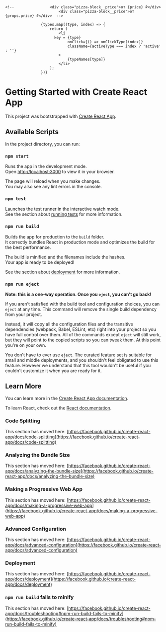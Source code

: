 <!-- Конспект по обучению реакту -->
<!-- npx create-react-app react-app -->
<!-- Ctrl+D -Выделить следующую такую же выделенную конструкцию -->
<!-- Тэги не требующие закрытия в html в jsx нужно зарывать так <tag />. Наример : <input />  -->
<!-- Чтобы передать пропсы не в виде строки, то вместо "" оборачиваем это в {}. Это работает с любыми типами данных -->
<!-- 						<PizzaBlock title="Туапсинская" price="700"/>  число передастся в виде строки-->
<!-- 						<PizzaBlock title="Краснодарская" price={800}/> число передастся в виде числа-->


<!-- Так как props - это объект. Чтобы сократить код, можно не обращаясь к props, доставать из него price, а просто прописать в {} price, но для этого нужно вытащить все элементы из props на этапе объявления функционального компонетна (декструктуризация пропса). Для этого в фигурных скобках, описываем вытаскиваемые элементы -->
    <!-- 				<div class="pizza-block__price">от {price} ₽</div>
    			 			<div class="pizza-block__price">от {props.price} ₽</div>  -->
<!-- function PizzaBlock({ title, price }) {}
	// function PizzaBlock(props) {} -->

<!-- Деструктуризация объекта. Простейший пример -->
<!--
 const obj={a:1,b:2,c:3};
const a = obj.a
const b = obj.b
const c = obj.c
console.log(a,b,c)
 -->
<!-- 
const {a,b,c}={a:1,b:2,c:3};
console.log(a,b,c)
 -->
 <!-- Эти 2 блока кода выше делают одно и то же -->

<!-- В jsx нужно писать className, вместо class в html -->
<!--  свойства svg картинок, которые обычно пишутся через - , в jsx пишутся через camelCase (stroke-width => strokeWidth) -->

<!-- хуки - это функции внутри react -->
<!-- Чтобы использовать хук в файле, нужно импортировать его из библиотеки react. Вот так: -->
<!-- import React, { useState } from 'react' -->
<!-- Если нам нужно записать данные в переменную, которые мы захотим потом изменить, и при этом эти данные должны отрисовываться на странице - то нужно использовать хук-useState. Если данные не будут меняться - не используем этот хук -->
<!-- Хук заставляет браузер не просто хранить данные в переменной, а заново рендерить данные, в случае их изменений -->

<!-- Вебпак по умолчанию считает что мы находимся в папке public, когда пишем путь к картинкам -->
<!-- Чтобы использовать файлы, находящиеся НЕ ВНУТРИ папки public, нужно их импортировать в тот компонент, где мы хотим их использовать. Например import logo from "../logo.svg". Соответсвтенно путь прописываем относительно компонента -->

<!-- Если мы рендерим список, то каждый элемент массива внутри map должен иметь уникальный (внутри этого массива) ключ (указывается ключ внутри открывающего родительского тэга). Для статичных массивов можно использовать индекс.
Для динамических - id, или что-то кроме индекса. Если не указывать явно key, то по умолчанию будет использован индекс.
 -->

 					{types.map((type, index) => {
						return (
							<li 
					      key = {type}
								onClick={() => onClickType(index)}
								className={activeType === index ? 'active' : ''}
							>
								{typeNames[type]}
							</li>
						);
					})}

<!-- Чтобы не хранить большие объемы данных на фронте, данные для приложения принято запрашивать с сервера. Мы делаем запрос на бэк с определенными параметрами, бэк шарится по своей базе и собирает нам ответы с параметрами, которые мы задали в пакет, потом отправляет нам собранный пакет. -->

<!-- https://mockapi.io/ -->
<!-- Сервис. Предоставляет сервер, для хранения серверных данных, для бэка. Подходит только для пет проектов. -->

<!-- Чтобы воспользоваться скелетоном нужно установить библиотеку react-content-loader -->
<!-- npm i react-content-loader -->

<!-- Ставим реакт роутер -->
<!-- npm install react-router-dom localforage match-sorter sort-by -->
<!-- Чтобы наглядно применить реакт роутер разделим приложение на части и положим эти части в папку pages -->
<!-- Не забываем подправить пути к импортам после разбивки на части -->

<!-- Сейчас принято использовать css модули. Это когда каждый компонент имеет свой собственный файл css. БЭМ при этом не нужен, достигается инкапсуляция стилей, нет конфликтов классов. Перед расширением указываем префикс module.[ext] -->

<!-- Делаем функционал сортировки и фильтрации пицц. При выборе каждой категории должны отображаться только соответсвтующие ей пиццы. При выборе критерия сортироки, результаты выстраиваются по убыванию или возрастанию по выбранному критерию.-->
<!-- Делать мы это будем путем изменения запроса на сервер, чтобы он нам по условию возвращал json с отфильтрованными и отсортированными данными. Смотри документацию mockapi.io -->

<!-- Сортировка -->

<!-- Вот наш обычный запрос массива пицц с бэкенда -->
<!-- https://64845cf9ee799e3216269459.mockapi.io/items -->

<!-- А вот запрос с сортировкой -->
<!-- https://64845cf9ee799e3216269459.mockapi.io/items?sortBy=price&order=asc -->

<!-- Где ? - знак уточнения запроса. Что дальше идут searchParams -->
<!-- sortBy (sortby,orderBy,orderby) - параметры поиска, которые сортируют элементы. Например: sortBy=price - сортировка по полю (свойству) price. -->
<!-- order - параметр , отвечающий за то, сортировать по возрастанию (acs) или убыванию (desc) -->

<!-- Можно через searchParams:
const url = new URL(https://64845cf9ee799e3216269459.mockapi.io/items)
url.searchParams.append('sortBy', 'price');
url.searchParams.append('order', 'asc');  
-->

<!-- Фильтрация.Фильтрация реализована с помощью параметров поиска -->
<!-- Запрос с фильтрацией -->
<!-- https://64845cf9ee799e3216269459.mockapi.io/items?filter=Пепперони&order=asc -->
<!-- Где по параметру filter=Пепперони (или search=Пепперони) нам вернутся все элементы, соответствующие строке "Пепперони" в любом из полей -->

<!-- https://64845cf9ee799e3216269459.mockapi.io/items?rating=4 -->
<!-- Если мы хотим Получить все элементы, у которых значение поля (свойства) rating, совпадает с 4-->

<!-- В jsx родитель элемента не может получить сведения о стейтах (States) дочерних элементов. Но зато можно разместить States, необходимые для дочерних элементов внутри родителя и передавать их внутрь дочерних элементов как параметры -->








# Getting Started with Create React App

This project was bootstrapped with [Create React App](https://github.com/facebook/create-react-app).

## Available Scripts

In the project directory, you can run:

### `npm start`

Runs the app in the development mode.\
Open [http://localhost:3000](http://localhost:3000) to view it in your browser.

The page will reload when you make changes.\
You may also see any lint errors in the console.

### `npm test`

Launches the test runner in the interactive watch mode.\
See the section about [running tests](https://facebook.github.io/create-react-app/docs/running-tests) for more information.

### `npm run build`

Builds the app for production to the `build` folder.\
It correctly bundles React in production mode and optimizes the build for the best performance.

The build is minified and the filenames include the hashes.\
Your app is ready to be deployed!

See the section about [deployment](https://facebook.github.io/create-react-app/docs/deployment) for more information.

### `npm run eject`

**Note: this is a one-way operation. Once you `eject`, you can't go back!**

If you aren't satisfied with the build tool and configuration choices, you can `eject` at any time. This command will remove the single build dependency from your project.

Instead, it will copy all the configuration files and the transitive dependencies (webpack, Babel, ESLint, etc) right into your project so you have full control over them. All of the commands except `eject` will still work, but they will point to the copied scripts so you can tweak them. At this point you're on your own.

You don't have to ever use `eject`. The curated feature set is suitable for small and middle deployments, and you shouldn't feel obligated to use this feature. However we understand that this tool wouldn't be useful if you couldn't customize it when you are ready for it.

## Learn More

You can learn more in the [Create React App documentation](https://facebook.github.io/create-react-app/docs/getting-started).

To learn React, check out the [React documentation](https://reactjs.org/).

### Code Splitting

This section has moved here: [https://facebook.github.io/create-react-app/docs/code-splitting](https://facebook.github.io/create-react-app/docs/code-splitting)

### Analyzing the Bundle Size

This section has moved here: [https://facebook.github.io/create-react-app/docs/analyzing-the-bundle-size](https://facebook.github.io/create-react-app/docs/analyzing-the-bundle-size)

### Making a Progressive Web App

This section has moved here: [https://facebook.github.io/create-react-app/docs/making-a-progressive-web-app](https://facebook.github.io/create-react-app/docs/making-a-progressive-web-app)

### Advanced Configuration

This section has moved here: [https://facebook.github.io/create-react-app/docs/advanced-configuration](https://facebook.github.io/create-react-app/docs/advanced-configuration)

### Deployment

This section has moved here: [https://facebook.github.io/create-react-app/docs/deployment](https://facebook.github.io/create-react-app/docs/deployment)

### `npm run build` fails to minify

This section has moved here: [https://facebook.github.io/create-react-app/docs/troubleshooting#npm-run-build-fails-to-minify](https://facebook.github.io/create-react-app/docs/troubleshooting#npm-run-build-fails-to-minify)
